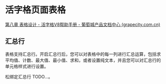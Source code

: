 # 活字格页面表格

[第八章 表格设计 - 活字格V8帮助手册 - 葡萄城产品文档中心 (grapecity.com.cn)](https://help.grapecity.com.cn/pages/viewpage.action?pageId=72353427)









## 汇总行

表格支持汇总行。开启汇总行后，您可以对表格中的每一列进行汇总运算，包括求平均值、计数、最大值、最小值、求和，或者设置纯文本，并且您可以对汇总行的单元格样式进行设置。



松绑定汇总行  TODO...。